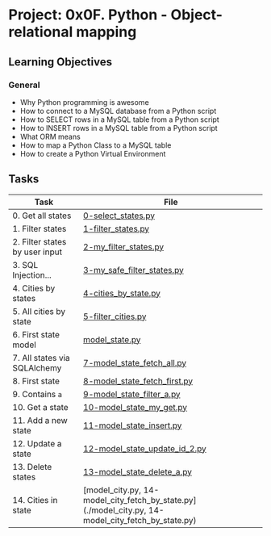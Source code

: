 # Project: 0x0F. Python - Object-relational mapping

<h2>Learning Objectives</h2>

<h3>General</h3>

<ul>
<li>Why Python programming is awesome</li>
<li>How to connect to a MySQL database from a Python script</li>
<li>How to SELECT rows in a MySQL table from a Python script</li>
<li>How to INSERT rows in a MySQL table from a Python script</li>
<li>What ORM means</li>
<li>How to map a Python Class to a MySQL table</li>
<li>How to create a Python Virtual Environment</li>
</ul>

<h2>Tasks</h2>

| Task                           | File                                                                                               |
| ------------------------------ | -------------------------------------------------------------------------------------------------- |
| 0. Get all states              | [0-select_states.py](./0-select_states.py)                                                         |
| 1. Filter states               | [1-filter_states.py](./1-filter_states.py)                                                         |
| 2. Filter states by user input | [2-my_filter_states.py](./2-my_filter_states.py)                                                   |
| 3. SQL Injection...            | [3-my_safe_filter_states.py](./3-my_safe_filter_states.py)                                         |
| 4. Cities by states            | [4-cities_by_state.py](./4-cities_by_state.py)                                                     |
| 5. All cities by state         | [5-filter_cities.py](./5-filter_cities.py)                                                         |
| 6. First state model           | [model_state.py](./model_state.py)                                                                 |
| 7. All states via SQLAlchemy   | [7-model_state_fetch_all.py](./7-model_state_fetch_all.py)                                         |
| 8. First state                 | [8-model_state_fetch_first.py](./8-model_state_fetch_first.py)                                     |
| 9. Contains `a`                | [9-model_state_filter_a.py](./9-model_state_filter_a.py)                                           |
| 10. Get a state                | [10-model_state_my_get.py](./10-model_state_my_get.py)                                             |
| 11. Add a new state            | [11-model_state_insert.py](./11-model_state_insert.py)                                             |
| 12. Update a state             | [12-model_state_update_id_2.py](./12-model_state_update_id_2.py)                                   |
| 13. Delete states              | [13-model_state_delete_a.py](./13-model_state_delete_a.py)                                         |
| 14. Cities in state            | [model_city.py, 14-model_city_fetch_by_state.py](./model_city.py, 14-model_city_fetch_by_state.py) |
